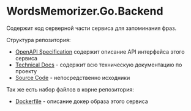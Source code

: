# WordsMemorizer.Go.Backend

Содержит код серверной части сервиса для запоминания фраз. 

Структура репозитория:
- [OpenAPI Specification](open-api/README.md) содержит описание API интерфейса этого сервиса
- [Technical Docs](tech-doc/README.md) - содержит всю техническую документацию по проекту
- [Source Code](src) - непосредственно исходники

Так же есть набор файлов в корне репозитория:
- [Dockerfile](Dockerfile) - описание докер образа этого сервиса